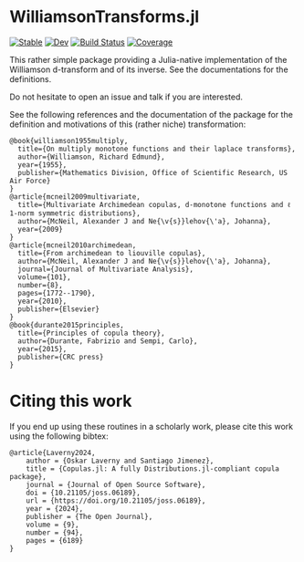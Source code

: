 # WilliamsonTransforms.jl

[![Stable](https://img.shields.io/badge/docs-stable-blue.svg)](https://lrnv.github.io/WilliamsonTransforms.jl/stable/)
[![Dev](https://img.shields.io/badge/docs-dev-blue.svg)](https://lrnv.github.io/WilliamsonTransforms.jl/dev/)
[![Build Status](https://github.com/lrnv/WilliamsonTransforms.jl/actions/workflows/CI.yml/badge.svg?branch=master)](https://github.com/lrnv/WilliamsonTransforms.jl/actions/workflows/CI.yml?query=branch%3Amaster)
[![Coverage](https://codecov.io/gh/lrnv/WilliamsonTransforms.jl/branch/master/graph/badge.svg)](https://codecov.io/gh/lrnv/WilliamsonTransforms.jl)


This rather simple package providing a Julia-native implementation of the Williamson d-transform and of its inverse. See the documentations for the definitions.  

Do not hesitate to open an issue and talk if you are interested.

See the following references and the documentation of the package for the definition and motivations of this (rather niche) transformation:

```
@book{williamson1955multiply,
  title={On multiply monotone functions and their laplace transforms},
  author={Williamson, Richard Edmund},
  year={1955},
  publisher={Mathematics Division, Office of Scientific Research, US Air Force}
}
@article{mcneil2009multivariate,
  title={Multivariate Archimedean copulas, d-monotone functions and ℓ 1-norm symmetric distributions},
  author={McNeil, Alexander J and Ne{\v{s}}lehov{\'a}, Johanna},
  year={2009}
}
@article{mcneil2010archimedean,
  title={From archimedean to liouville copulas},
  author={McNeil, Alexander J and Ne{\v{s}}lehov{\'a}, Johanna},
  journal={Journal of Multivariate Analysis},
  volume={101},
  number={8},
  pages={1772--1790},
  year={2010},
  publisher={Elsevier}
}
@book{durante2015principles,
  title={Principles of copula theory},
  author={Durante, Fabrizio and Sempi, Carlo},
  year={2015},
  publisher={CRC press}
}
```

# Citing this work 

If you end up using these routines in a scholarly work, please cite this work using the following bibtex: 
```
@article{Laverny2024,
    author = {Oskar Laverny and Santiago Jimenez}, 
    title = {Copulas.jl: A fully Distributions.jl-compliant copula package},
    journal = {Journal of Open Source Software},
    doi = {10.21105/joss.06189}, 
    url = {https://doi.org/10.21105/joss.06189}, 
    year = {2024}, 
    publisher = {The Open Journal}, 
    volume = {9}, 
    number = {94}, 
    pages = {6189}
}
```
